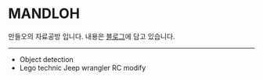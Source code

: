 # MANDLOH
만들오의 자료공방 입니다.
내용은 [블로그]에 담고 있습니다. 
* * *
* Object detection
* Lego technic Jeep wrangler RC modify

[블로그]:  https://mandloh.tistory.com
